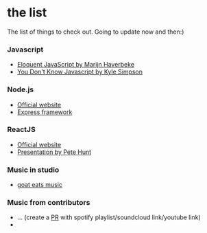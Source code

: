 # the list
The list of things to check out. Going to update now and then:)

### Javascript

- [Eloquent JavaScript by Marijn Haverbeke](http://eloquentjavascript.net/)
- [You Don't Know Javascript by Kyle Simpson](https://github.com/getify/You-Dont-Know-JS)

### Node.js

- [Official website](https://nodejs.org/en/)
- [Express framework](http://expressjs.com/)


### ReactJS

- [Official website](https://facebook.github.io/react/docs/why-react.html)
- [Presentation by Pete Hunt](https://www.youtube.com/watch?v=x7cQ3mrcKaY)

### Music in studio

- [goat eats music](https://open.spotify.com/user/pattard/playlist/0PWpN5btxYmwobjvRF0wKf)

### Music from contributors

- ... (create a [PR](https://help.github.com/articles/using-pull-requests/) with spotify playlist/soundcloud link/youtube link)
- 

